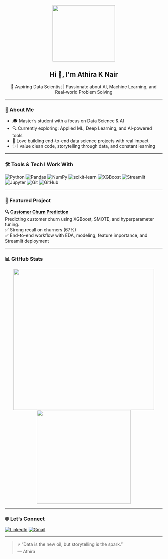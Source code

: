  <!-- 👩🏻 Personal GitHub Profile README for Athira K Nair -->

<p align="center">
  <img src="https://media.giphy.com/media/26tPplGWjN0xLybiU/giphy.gif" width="200" height="180"/>
</p>

<h2 align="center">Hi 👋, I'm Athira K Nair</h2>

<p align="center">
  🚀 Aspiring Data Scientist | Passionate about AI, Machine Learning, and Real-world Problem Solving  
</p>

---

### 🌟 About Me

- 🎓 Master’s student with a focus on Data Science & AI
- 🔍 Currently exploring: Applied ML, Deep Learning, and AI-powered tools
- 🧠 Love building end-to-end data science projects with real impact
- ✨ I value clean code, storytelling through data, and constant learning

---

### 🛠️ Tools & Tech I Work With

![Python](https://img.shields.io/badge/-Python-333?style=flat&logo=python)
![Pandas](https://img.shields.io/badge/-Pandas-150458?style=flat&logo=pandas)
![NumPy](https://img.shields.io/badge/-NumPy-013243?style=flat&logo=numpy)
![scikit-learn](https://img.shields.io/badge/-Scikit--Learn-F7931E?style=flat&logo=scikit-learn)
![XGBoost](https://img.shields.io/badge/-XGBoost-FF6600?style=flat)
![Streamlit](https://img.shields.io/badge/-Streamlit-FF4B4B?style=flat&logo=streamlit)
![Jupyter](https://img.shields.io/badge/-Jupyter-F37626?style=flat&logo=jupyter)
![Git](https://img.shields.io/badge/-Git-F05032?style=flat&logo=git)
![GitHub](https://img.shields.io/badge/-GitHub-181717?style=flat&logo=github)

---

### 📂 Featured Project

**🔍 [Customer Churn Prediction](https://github.com/athiraknair08/customer-churn-prediction)**  
Predicting customer churn using XGBoost, SMOTE, and hyperparameter tuning.  
✅ Strong recall on churners (67%)  
✅ End-to-end workflow with EDA, modeling, feature importance, and Streamlit deployment

---

### 📊 GitHub Stats

<p align="center">
  <img src="https://github-readme-stats.vercel.app/api?username=athiraknair08&show_icons=true&theme=vue-dark&hide=stars" width="450"/>
  <img src="https://github-readme-stats.vercel.app/api/top-langs/?username=athiraknair08&layout=compact&theme=vue-dark" width="300"/>
</p>

---

### 🌐 Let’s Connect

[![LinkedIn](https://img.shields.io/badge/-LinkedIn-blue?style=flat-square&logo=linkedin)](https://www.linkedin.com/in/athira-krishnankutty-nair-611ab11aa)
[![Gmail](https://img.shields.io/badge/-athiraknair0826@gmail.com-D14836?style=flat-square&logo=gmail&logoColor=white)](mailto:athiraknair0826@gmail.com)

---

> ⚡ “Data is the new oil, but storytelling is the spark.”  
> — Athira

